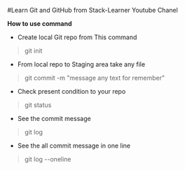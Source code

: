 #Learn Git and GitHub from Stack-Learner Youtube Chanel

**How to use command**

- Create local Git repo from This command
> git init

- From local repo to Staging area take any file 
> git commit -m "message any text for remember"

- Check present condition to your repo
> git status

- See the commit message 
> git log

- See the all commit message in one line
> git log --oneline

